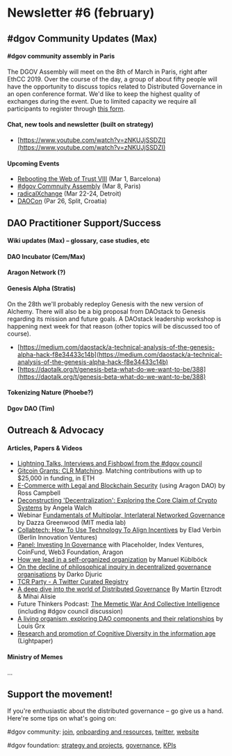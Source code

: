 # Newsletter \#6 \(february\)

## \#dgov Community Updates \(Max\)

#### \#dgov community assembly in Paris

The DGOV Assembly will meet on the 8th of March in Paris, right after EthCC 2019. Over the course of the day, a group of about fifty people will have the opportunity to discuss topics related to Distributed Governance in an open conference format. We'd like to keep the highest quality of exchanges during the event. Due to limited capacity we require all participants to register through [this form](https://dgovfoundation.typeform.com/to/b0nVmw).

#### Chat, new tools and newsletter \(built on strategy\)

* [https://www.youtube.com/watch?v=zNKUJjSSDZI](https://www.youtube.com/watch?v=zNKUJjSSDZI)

#### Upcoming Events 

* [Rebooting the Web of Trust VIII](https://www.eventbrite.com/e/rebooting-the-web-of-trust-viii-spring-2019-barcelona-tickets-54843077120) \(Mar 1, Barcelona\)
* [\#dgov Commnuity Assembly](https://dgovfoundation.typeform.com/to/b0nVmw) \(Mar 8, Paris\)
* [radicalXchange](https://radicalxchange.org/) \(Mar 22-24, Detroit\)
* [DAOCon](https://daocon.io/) \(Par 26, Split, Croatia\)

## DAO Practitioner Support/Success

#### Wiki updates \(Max\) – glossary, case studies, etc

#### DAO Incubator \(Cem/Max\)

#### Aragon Network \(?\)

#### Genesis Alpha \(Stratis\)

On the 28th we'll probably redeploy Genesis with the new version of Alchemy. There will also be a big proposal from DAOstack to Genesis regarding its mission and future goals. A DAOstack leadership workshop is happening next week for that reason \(other topics will be discussed too of course\).

* [https://medium.com/daostack/a-technical-analysis-of-the-genesis-alpha-hack-f8e34433c14b](https://medium.com/daostack/a-technical-analysis-of-the-genesis-alpha-hack-f8e34433c14b)
* [https://daotalk.org/t/genesis-beta-what-do-we-want-to-be/388](https://daotalk.org/t/genesis-beta-what-do-we-want-to-be/388)

#### Tokenizing Nature \(Phoebe?\)

#### Dgov DAO \(Tim\)

## Outreach & Advocacy  

#### Articles, Papers & Videos 

* [Lightning Talks, Interviews and Fishbowl from the \#dgov council](https://www.youtube.com/watch?v=qTHHZN6bhlQ&list=PLDj0XyKkeYnfKo_yGij3ciK8lI9f3_VhL)
* [Gitcoin Grants: CLR Matching](https://medium.com/gitcoin/gitcoin-grants-clr-matching-ecbc87b10038). Matching contributions with up to $25,000 in funding, in ETH
* [E-Commerce with Legal and Blockchain Security](https://blog.goodaudience.com/e-commerce-with-legal-and-blockchain-security-6f2ba6c244a3) \(using Aragon DAO\) by Ross Campbell
* [Deconstructing 'Decentralization': Exploring the Core Claim of Crypto Systems](https://papers.ssrn.com/sol3/papers.cfm?abstract_id=3326244) by Angela Walch
* Webinar [Fundamentals of Multipolar, Interlateral Networked Governance](https://www.youtube.com/watch?v=RhbEun33xrQ&feature=youtu.be) by Dazza Greenwood \(MIT media lab\)
* [Collabtech: How To Use Technology To Align Incentives](https://www.youtube.com/watch?v=m2LMwOfBDq8) by Elad Verbin \(Berlin Innovation Ventures\)
* [Panel: Investing In Governance](https://www.youtube.com/watch?v=JhwY1svuOLo) with Placeholder, Index Ventures, CoinFund, Web3 Foundation, Aragon
* [How we lead in a self-organized organization](https://medium.com/the-caring-network-company/how-we-lead-bea339e597f3) by Manuel Küblböck
* [On the decline of philosophical inquiry in decentralized governance organisations](https://medium.com/@darkothroned/on-the-decline-of-philosophical-inquiry-in-decentralized-governance-organisations-709b7f21bc58) by Darko Djuric
* [TCR Party - A Twitter Curated Registry](https://www.reddit.com/r/ethereum/comments/an3ud1/tcr_party_a_twitter_curated_registry/)
* [A deep dive into the world of Distributed Governance](https://akasha.org/blog/2019/02/08/distributed-governance) By Martin Etzrodt & Mihai Alisie
* Future Thinkers Podcast: [The Memetic War And Collective Intelligence](https://futurethinkers.org/collective-intelligence-and-meme-tribes/) \(including \#dgov council discussion\)
* [A living organism, exploring DAO components and their relationships](https://medium.com/@LuigiGrx/a-living-organism-exploring-dao-components-and-their-relationships-cb2ed890def0) by Louis Grx
* [Research and promotion of Cognitive Diversity in the information age](http://cognitive-diversity.org/lightpaper.pdf) \(Lightpaper\)

#### Ministry of Memes

...

## Support the movement! <a id="DgovCompilation#3October2018-Events"></a>

If you're enthusiastic about the distributed governance – go give us a hand. Here're some tips on what's going on:

\#dgov community: [join](https://dgov.foundation/#join), [onboarding and resources](../), [twitter](https://twitter.com/dgovearth), [website](http://dgov.foundation)

\#dgov foundation: [strategy and projects](../org/dgov-collaboration-strategy/), [governance](../org/roles/), [KPIs](https://docs.google.com/spreadsheets/d/1B0XGN2uMeStBHcOcr0VySbSzYz_V67zmKCjJ-NBwvNU/edit#gid=590065571)

